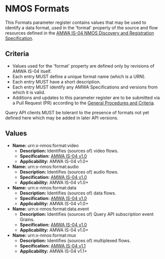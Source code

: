 # NMOS Formats

This Formats parameter register contains values that may be used to identify a data format, used in the 'format' property of the source and flow resources defined in the [AMWA IS-04 NMOS Discovery and Registration Specification](https://amwa-tv.github.io/nmos-discovery-registration).

## Criteria

- Values used for the 'format' property are defined only by revisions of AMWA IS-04 itself.
- Each entry MUST define a unique format name (which is a URN).
- Each entry MUST have a short description.
- Each entry MUST identify any AMWA Specifications and versions from which it is valid.
- Additions and updates to this parameter register are to be submitted via a Pull Request (PR) according to the [General Procedures and Criteria](../README.md#general-procedures-and-criteria).

Query API clients MUST be tolerant to the presence of formats not yet defined here which may be added in later API versions.

## Values

- **Name:** urn:x-nmos:format:video
  - **Description:** Identifies (sources of) video flows.
  - **Specification:** [AMWA IS-04 v1.0](https://amwa-tv.github.io/nmos-discovery-registration/tree/v1.0.x)
  - **Applicability:** AMWA IS-04 v1.0+
- **Name:** urn:x-nmos:format:audio
  - **Description:** Identifies (sources of) audio flows.
  - **Specification:** [AMWA IS-04 v1.0](https://amwa-tv.github.io/nmos-discovery-registration/tree/v1.0.x)
  - **Applicability:** AMWA IS-04 v1.0+
- **Name:** urn:x-nmos:format:data
  - **Description:** Identifies (sources of) data flows.
  - **Specification:** [AMWA IS-04 v1.0](https://amwa-tv.github.io/nmos-discovery-registration/tree/v1.0.x)
  - **Applicability:** AMWA IS-04 v1.0+
- **Name:** urn:x-nmos:format:data.event
  - **Description:** Identifies (sources of) Query API subscription event Grains.
  - **Specification:** [AMWA IS-04 v1.0](https://amwa-tv.github.io/nmos-discovery-registration/tree/v1.0.x)
  - **Applicability:** AMWA IS-04 v1.0+
- **Name:** urn:x-nmos:format:mux
  - **Description:** Identifies (sources of) multiplexed flows.
  - **Specification:** [AMWA IS-04 v1.1](https://amwa-tv.github.io/nmos-discovery-registration/tree/v1.1.x)
  - **Applicability:** AMWA IS-04 v1.1+
